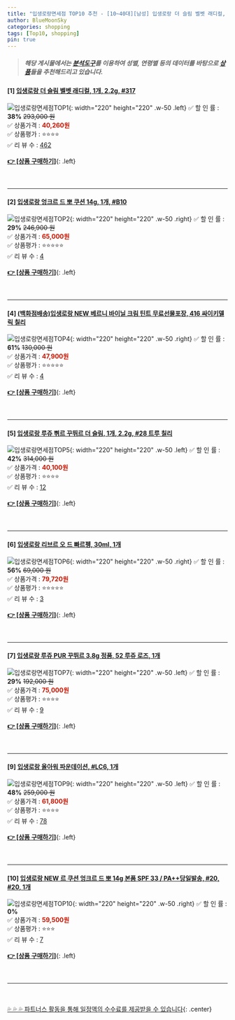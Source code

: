 ```yaml
---
title: "입생로랑면세점 TOP10 추천 - [10~40대][남성] 입생로랑 더 슬림 벨벳 래디컬, 1개, 2.2g, #317"
author: BlueMoonSky
categories: shopping
tags: [Top10, shopping]
pin: true
---
```


> ##### 해당 게시물에서는 [**분석도구**](https://itemscout.io/)를 이용하여 **성별**, **연령별** 등의 데이터를 바탕으로 [**상품**](https://link.coupang.com/a/baae76)들을 추천해드리고 있습니다.

#### [1] [입생로랑 더 슬림 벨벳 래디컬, 1개, 2.2g, #317](https://link.coupang.com/re/AFFSDP?lptag=AF5964186&subid=bluemoonsky6999&pageKey=7360238572&traceid=V0-153&itemId=18961144961&vendorItemId=86087055399)
![입생로랑면세점TOP1](https://thumbnail9.coupangcdn.com/thumbnails/remote/230x230ex/image/vendor_inventory/3ae9/cbfe67850c95c1bc47bc632301b0529b741cd58bf54b287826c73990a5b4.JPG){: width="220" height="220" .w-50 .left}
✅ 할 인 률 : **38%** ~~<del class="base-price"> 293,000  </del>원~~<br>
✅ 상품가격 : <span style="color:#cb1400"> **40,260원** </span><br>
✅ 상품평가 : ⭐⭐⭐⭐<br>
✅ 리 뷰 수 : [462](https://link.coupang.com/re/AFFSDP?lptag=AF5964186&subid=bluemoonsky6999&pageKey=7360238572&traceid=V0-153&itemId=18961144961&vendorItemId=86087055399)<br>
<br>
[**👉  [상품 구매하기]**](https://link.coupang.com/re/AFFSDP?lptag=AF5964186&subid=bluemoonsky6999&pageKey=7360238572&traceid=V0-153&itemId=18961144961&vendorItemId=86087055399){: .left}
<br>
<br>
<br>

***

#### [2] [입생로랑 엉크르 드 뽀 쿠션 14g, 1개, #B10](https://link.coupang.com/re/AFFSDP?lptag=AF5964186&subid=bluemoonsky6999&pageKey=7210333071&traceid=V0-153&itemId=18245166883&vendorItemId=85392009021)
![입생로랑면세점TOP2](https://thumbnail7.coupangcdn.com/thumbnails/remote/230x230ex/image/vendor_inventory/7dc4/4bb8bdfc4dce8e4440dbeb04ccc22a7d3a7f4f566b1fd35159db558e0235.jpg){: width="220" height="220" .w-50 .right}
✅ 할 인 률 : **29%** ~~<del class="base-price"> 246,900  </del>원~~<br>
✅ 상품가격 : <span style="color:#cb1400"> **65,000원** </span><br>
✅ 상품평가 : ⭐⭐⭐⭐⭐<br>
✅ 리 뷰 수 : [4](https://link.coupang.com/re/AFFSDP?lptag=AF5964186&subid=bluemoonsky6999&pageKey=7210333071&traceid=V0-153&itemId=18245166883&vendorItemId=85392009021)<br>
<br>
[**👉  [상품 구매하기]**](https://link.coupang.com/re/AFFSDP?lptag=AF5964186&subid=bluemoonsky6999&pageKey=7210333071&traceid=V0-153&itemId=18245166883&vendorItemId=85392009021){: .left}
<br>
<br>
<br>

***

#### [4] [(백화점배송)입생로랑 NEW 베르니 바이닐 크림 틴트 무료선물포장, 416 싸이키델릭 칠리](https://link.coupang.com/re/AFFSDP?lptag=AF5964186&subid=bluemoonsky6999&pageKey=7410590243&traceid=V0-153&itemId=19200059486&vendorItemId=87185864535)
![입생로랑면세점TOP4](https://thumbnail9.coupangcdn.com/thumbnails/remote/230x230ex/image/vendor_inventory/431e/c6b30ddb783a1c7955077ea15107737c844a4b9b490b899222fe4a9a326e.jpg){: width="220" height="220" .w-50 .right}
✅ 할 인 률 : **61%** ~~<del class="base-price"> 130,000  </del>원~~<br>
✅ 상품가격 : <span style="color:#cb1400"> **47,900원** </span><br>
✅ 상품평가 : ⭐⭐⭐⭐⭐<br>
✅ 리 뷰 수 : [4](https://link.coupang.com/re/AFFSDP?lptag=AF5964186&subid=bluemoonsky6999&pageKey=7410590243&traceid=V0-153&itemId=19200059486&vendorItemId=87185864535)<br>
<br>
[**👉  [상품 구매하기]**](https://link.coupang.com/re/AFFSDP?lptag=AF5964186&subid=bluemoonsky6999&pageKey=7410590243&traceid=V0-153&itemId=19200059486&vendorItemId=87185864535){: .left}
<br>
<br>
<br>

***

#### [5] [입생로랑 루쥬 쀠르 꾸뛰르 더 슬림, 1개, 2.2g, #28 트루 칠리](https://link.coupang.com/re/AFFSDP?lptag=AF5964186&subid=bluemoonsky6999&pageKey=7360238076&traceid=V0-153&itemId=18961142827&vendorItemId=86087055169)
![입생로랑면세점TOP5](https://thumbnail6.coupangcdn.com/thumbnails/remote/230x230ex/image/vendor_inventory/cfba/afc98c9d672cd818764cad8bb7f3b9ba492b963b4d3acf4004e5614613e3.JPG){: width="220" height="220" .w-50 .left}
✅ 할 인 률 : **42%** ~~<del class="base-price"> 314,000  </del>원~~<br>
✅ 상품가격 : <span style="color:#cb1400"> **40,100원** </span><br>
✅ 상품평가 : ⭐⭐⭐⭐<br>
✅ 리 뷰 수 : [12](https://link.coupang.com/re/AFFSDP?lptag=AF5964186&subid=bluemoonsky6999&pageKey=7360238076&traceid=V0-153&itemId=18961142827&vendorItemId=86087055169)<br>
<br>
[**👉  [상품 구매하기]**](https://link.coupang.com/re/AFFSDP?lptag=AF5964186&subid=bluemoonsky6999&pageKey=7360238076&traceid=V0-153&itemId=18961142827&vendorItemId=86087055169){: .left}
<br>
<br>
<br>

***

#### [6] [입생로랑 리브르 오 드 빠르펭, 30ml, 1개](https://link.coupang.com/re/AFFSDP?lptag=AF5964186&subid=bluemoonsky6999&pageKey=6550046831&traceid=V0-153&itemId=14618899803&vendorItemId=81860575234)
![입생로랑면세점TOP6](https://thumbnail8.coupangcdn.com/thumbnails/remote/230x230ex/image/vendor_inventory/a9d7/015b8296d7b447d1705bc578bec346c16180a489eeece880ff7974b8d1ba.png){: width="220" height="220" .w-50 .right}
✅ 할 인 률 : **56%** ~~<del class="base-price"> 69,000  </del>원~~<br>
✅ 상품가격 : <span style="color:#cb1400"> **79,720원** </span><br>
✅ 상품평가 : ⭐⭐⭐⭐⭐<br>
✅ 리 뷰 수 : [3](https://link.coupang.com/re/AFFSDP?lptag=AF5964186&subid=bluemoonsky6999&pageKey=6550046831&traceid=V0-153&itemId=14618899803&vendorItemId=81860575234)<br>
<br>
[**👉  [상품 구매하기]**](https://link.coupang.com/re/AFFSDP?lptag=AF5964186&subid=bluemoonsky6999&pageKey=6550046831&traceid=V0-153&itemId=14618899803&vendorItemId=81860575234){: .left}
<br>
<br>
<br>

***

#### [7] [입생로랑 루쥬 PUR 꾸뛰르 3.8g 정품, 52 루쥬 로즈, 1개](https://link.coupang.com/re/AFFSDP?lptag=AF5964186&subid=bluemoonsky6999&pageKey=5393937202&traceid=V0-153&itemId=8051320281&vendorItemId=75339931032)
![입생로랑면세점TOP7](https://thumbnail9.coupangcdn.com/thumbnails/remote/230x230ex/image/vendor_inventory/6318/3e4719205a5e3d528d8cfd3b4ac6795be0f10e0990f55220995f1d0ff1fe.jpg){: width="220" height="220" .w-50 .left}
✅ 할 인 률 : **29%** ~~<del class="base-price"> 192,000  </del>원~~<br>
✅ 상품가격 : <span style="color:#cb1400"> **75,000원** </span><br>
✅ 상품평가 : ⭐⭐⭐⭐<br>
✅ 리 뷰 수 : [9](https://link.coupang.com/re/AFFSDP?lptag=AF5964186&subid=bluemoonsky6999&pageKey=5393937202&traceid=V0-153&itemId=8051320281&vendorItemId=75339931032)<br>
<br>
[**👉  [상품 구매하기]**](https://link.coupang.com/re/AFFSDP?lptag=AF5964186&subid=bluemoonsky6999&pageKey=5393937202&traceid=V0-153&itemId=8051320281&vendorItemId=75339931032){: .left}
<br>
<br>
<br>

***

#### [9] [입생로랑 올아워 파운데이션, #LC6, 1개](https://link.coupang.com/re/AFFSDP?lptag=AF5964186&subid=bluemoonsky6999&pageKey=6931920427&traceid=V0-153&itemId=18961142581&vendorItemId=86087055266)
![입생로랑면세점TOP9](https://thumbnail10.coupangcdn.com/thumbnails/remote/230x230ex/image/vendor_inventory/a0f5/088a991021c1dfcd7b21abea5bdf9b7933f079946f8249165278b609788d.JPG){: width="220" height="220" .w-50 .left}
✅ 할 인 률 : **48%** ~~<del class="base-price"> 259,000  </del>원~~<br>
✅ 상품가격 : <span style="color:#cb1400"> **61,800원** </span><br>
✅ 상품평가 : ⭐⭐⭐⭐<br>
✅ 리 뷰 수 : [78](https://link.coupang.com/re/AFFSDP?lptag=AF5964186&subid=bluemoonsky6999&pageKey=6931920427&traceid=V0-153&itemId=18961142581&vendorItemId=86087055266)<br>
<br>
[**👉  [상품 구매하기]**](https://link.coupang.com/re/AFFSDP?lptag=AF5964186&subid=bluemoonsky6999&pageKey=6931920427&traceid=V0-153&itemId=18961142581&vendorItemId=86087055266){: .left}
<br>
<br>
<br>

***

#### [10] [입생로랑 NEW 르 쿠션 엉크르 드 뽀 14g 본품 SPF 33 / PA++당일발송, #20, #20, 1개](https://link.coupang.com/re/AFFSDP?lptag=AF5964186&subid=bluemoonsky6999&pageKey=7584066444&traceid=V0-153&itemId=20026339220&vendorItemId=87121376696)
![입생로랑면세점TOP10](https://thumbnail10.coupangcdn.com/thumbnails/remote/230x230ex/image/vendor_inventory/aa18/f76605312dbfb97ea46132e0923ba9f73922fe8b4a1a0fb476b9df09f9ee.png){: width="220" height="220" .w-50 .right}
✅ 할 인 률 : **0%** <br>
✅ 상품가격 : <span style="color:#cb1400"> **59,500원** </span><br>
✅ 상품평가 : ⭐⭐⭐<br>
✅ 리 뷰 수 : [7](https://link.coupang.com/re/AFFSDP?lptag=AF5964186&subid=bluemoonsky6999&pageKey=7584066444&traceid=V0-153&itemId=20026339220&vendorItemId=87121376696)<br>
<br>
[**👉  [상품 구매하기]**](https://link.coupang.com/re/AFFSDP?lptag=AF5964186&subid=bluemoonsky6999&pageKey=7584066444&traceid=V0-153&itemId=20026339220&vendorItemId=87121376696){: .left}
<br>
<br>
<br>

***
<br><br>[💦 💦 💦 파트너스 활동을 통해 일정액의 수수료를 제공받을 수 있습니다](https://link.coupang.com/a/baae76){: .center}
